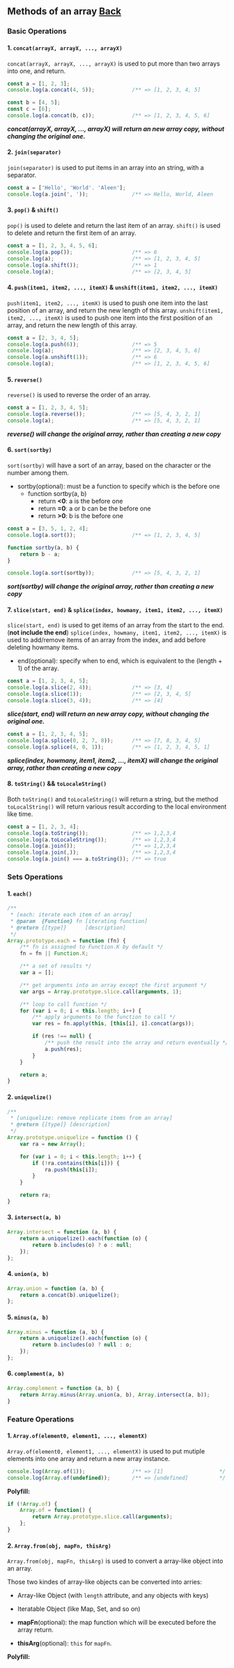 ## Methods of an array [Back](./../array.md)

### Basic Operations

#### 1. `concat(arrayX, arrayX, ..., arrayX)`

`concat(arrayX, arrayX, ..., arrayX)` is used to put more than two arrays into one, and return.

```js
const a = [1, 2, 3];
console.log(a.concat(4, 5));            /** => [1, 2, 3, 4, 5]          */

const b = [4, 5];
const c = [6];
console.log(a.concat(b, c));            /** => [1, 2, 3, 4, 5, 6]       */
```

***concat(arrayX, arrayX, ..., arrayX) will return an new array copy, without changing the original one.***

#### 2. `join(separator)`

`join(separator)` is used to put items in an array into an string, with a separator.

```js
const a = ['Hello', 'World'. 'Aleen'];
console.log(a.join(', '));              /** => Hello, World, Aleen      */
```

#### 3. `pop()` & `shift()`

`pop()` is used to delete and return the last item of an array.
`shift()` is used to delete and return the first item of an array.

```js
const a = [1, 2, 3, 4, 5, 6];
console.log(a.pop());                   /** => 6                        */
console.log(a);                         /** => [1, 2, 3, 4, 5]          */
console.log(a.shift());                 /** => 1                        */
console.log(a);                         /** => [2, 3, 4, 5]             */
```

#### 4. `push(item1, item2, ..., itemX)` & `unshift(item1, item2, ..., itemX)`

`push(item1, item2, ..., itemX)` is used to push one item into the last position of an array, and return the new length of this array.
`unshift(item1, item2, ..., itemX)` is used to push one item into the first position of an array, and return the new length of this array.

```js
const a = [2, 3, 4, 5];
console.log(a.push(6));                 /** => 5                        */
console.log(a);                         /** => [2, 3, 4, 5, 6]          */
console.log(a.unshift(1));              /** => 6                        */
console.log(a);                         /** => [1, 2, 3, 4, 5, 6]       */
```

#### 5. `reverse()`

`reverse()` is used to reverse the order of an array.

```js
const a = [1, 2, 3, 4, 5];
console.log(a.reverse());               /** => [5, 4, 3, 2, 1]          */
console.log(a);                         /** => [5, 4, 3, 2, 1]          */
```

***reverse() will change the original array, rather than creating a new copy***

#### 6. `sort(sortby)`

`sort(sortby)` will have a sort of an array, based on the character or the number among them.

- sortby(optional): must be a function to specify which is the before one
    - function sortby(a, b)
        - return **<0**: a is the before one
        - return **=0**: a or b can be the before one
        - return **>0**: b is the before one

```js
const a = [3, 5, 1, 2, 4];
console.log(a.sort());                  /** => [1, 2, 3, 4, 5]          */

function sortby(a, b) {
    return b - a;
}

console.log(a.sort(sortby));            /** => [5, 4, 3, 2, 1]          */
```

***sort(sortby) will change the original array, rather than creating a new copy***

#### 7. `slice(start, end)` & `splice(index, howmany, item1, item2, ..., itemX)`

`slice(start, end)` is used to get items of an array from the start to the end. (**not include the end**)
`splice(index, howmany, item1, item2, ..., itemX)` is used to add/remove items of an array from the index, and add before deleting howmany items.

- end(optional): specify when to end, which is equivalent to the (length + 1) of the array.

```js
const a = [1, 2, 3, 4, 5];
console.log(a.slice(2, 4));             /** => [3, 4]                   */
console.log(a.slice(1));                /** => [2, 3, 4, 5]             */
console.log(a.slice(3, 4));             /** => [4]                      */
```

***slice(start, end) will return an new array copy, without changing the original one.***

```js
const a = [1, 2, 3, 4, 5];
console.log(a.splice(0, 2, 7, 8));      /** => [7, 8, 3, 4, 5]          */
console.log(a.splice(4, 0, 1));         /** => [1, 2, 3, 4, 5, 1]       */
```

***splice(index, howmany, item1, item2, ..., itemX) will change the original array, rather than creating a new copy***

#### 8. `toString()` && `toLocaleString()`

Both `toString()` and `toLocaleString()` will return a string, but the method `toLocalString()` will return various result according to the local environment like time.

```js
const a = [1, 2, 3, 4];
console.log(a.toString());              /** => 1,2,3,4                  */
console.log(a.toLocaleString());        /** => 1,2,3,4                  */
console.log(a.join());                  /** => 1,2,3,4                  */
console.log(a.join(,));                 /** => 1,2,3,4                  */
console.log(a.join() === a.toString()); /** => true                     */
```

### Sets Operations

#### 1. `each()`

```js
/**
 * [each: iterate each item of an array]
 * @param  {Function} fn [iterating function]
 * @return {[type]}      [description]
 */
Array.prototype.each = function (fn) {
    /** fn is assigned to Function.K by default */
    fn = fn || Function.K;

    /** a set of results */
    var a = [];

    /** get arguments into an array except the first argument */
    var args = Array.prototype.slice.call(arguments, 1);

    /** loop to call function */
    for (var i = 0; i < this.length; i++) {
        /** apply arguments to the function to call */
        var res = fn.apply(this, [this[i], i].concat(args));

        if (res !== null) {
            /** push the result into the array and return eventually */
            a.push(res);
        }
    }

    return a;
}
```

#### 2. `uniquelize()`

```js
/**
 * [uniquelize: remove replicate items from an array]
 * @return {[type]} [description]
 */
Array.prototype.uniquelize = function () {
    var ra = new Array();

    for (var i = 0; i < this.length; i++) {
        if (!ra.contains(this[i])) {
            ra.push(this[i]);
        }
    }

    return ra;
}
```

#### 3. `intersect(a, b)`

```js
Array.intersect = function (a, b) {
    return a.uniquelize().each(function (o) {
        return b.includes(o) ? o : null;
    });
};
```

#### 4. `union(a, b)`

```js
Array.union = function (a, b) {
    return a.concat(b).uniquelize();
};
```

#### 5. `minus(a, b)`

```js
Array.minus = function (a, b) {
    return a.uniquelize().each(function (o) {
        return b.includes(o) ? null : o;
    });
};
```

#### 6. `complement(a, b)`

```js
Array.complement = function (a, b) {
    return Array.minus(Array.union(a, b), Array.intersect(a, b));
}
```

### Feature Operations

#### 1. `Array.of(element0, element1, ..., elementX)`

`Array.of(element0, element1, ..., elementX)` is used to put mutiple elements into one array and return a new array instance.

```js
console.log(Array.of(1));               /** => [1]                  */
console.log(Array.of(undefined));       /** => [undefined]          */
```

**Polyfill:**

```js
if (!Array.of) {
    Array.of = function() {
        return Array.prototype.slice.call(arguments);
    };
}
```

#### 2. `Array.from(obj, mapFn, thisArg)`

`Array.from(obj, mapFn, thisArg)` is used to convert a array-like object into an array.

Those two kindes of array-like objects can be converted into arries:

- Array-like Object (with `length` attribute, and any objects with keys)
- Iteratable Object (like Map, Set, and so on)

- **mapFn**(optional): the map function which will be executed before the array return.
- **thisArg**(optional): `this` for `mapFn`.

**Polyfill:**


